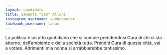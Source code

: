 ```yaml
---
layout: candidato
title: Samanta "Sam" Alloni
instagram_username: samkabauter
facebook_username: lasam
---
```

La politica è un atto quotidiano che si compie prendendosi Cura di chi ci sta attorno, dell’ambiente e della società tutta. Prenditi Cura di questa città, vai a votare. Altrimenti mia nonna si arrabbierebbe tantissimo.